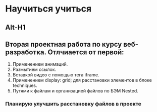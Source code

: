 # Научиться учиться
Alt-H1
------
## Вторая проектная работа по курсу веб-разработка. Отлчиается от первой:
1. Применением анимаций.
2. Размытием ссылок.
3. Вставкой видео с помощью тега iframe.
4. Применением display: grid; для расстановки элементов в блоке techniques. 
5. Путями к файлам и организацией файлов по БЭМ Nested.

### Планирую улучшить расстановку файлов в проекте